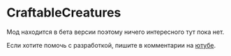 # CraftableCreatures

Мод находится в бета версии поэтому ничего интересного тут пока нет.

Если хотите помочь с разработкой, пишите в комментарии на [ютубе](https://youtube.com/@wertyfire_).
